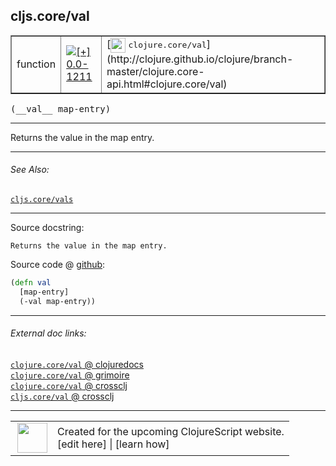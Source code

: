 ## cljs.core/val



 <table border="1">
<tr>
<td>function</td>
<td><a href="https://github.com/cljsinfo/cljs-api-docs/tree/0.0-1211"><img valign="middle" alt="[+] 0.0-1211" title="Added in 0.0-1211" src="https://img.shields.io/badge/+-0.0--1211-lightgrey.svg"></a> </td>
<td>
[<img height="24px" valign="middle" src="http://i.imgur.com/1GjPKvB.png"> <samp>clojure.core/val</samp>](http://clojure.github.io/clojure/branch-master/clojure.core-api.html#clojure.core/val)
</td>
</tr>
</table>


 <samp>
(__val__ map-entry)<br>
</samp>

---

Returns the value in the map entry.

---


###### See Also:

[`cljs.core/vals`](cljs.core_vals.md)<br>

---


Source docstring:

```
Returns the value in the map entry.
```


Source code @ [github](https://github.com/clojure/clojurescript/blob/r2202/src/cljs/cljs/core.cljs#L6139-L6142):

```clj
(defn val
  [map-entry]
  (-val map-entry))
```

<!--
Repo - tag - source tree - lines:

 <pre>
clojurescript @ r2202
└── src
    └── cljs
        └── cljs
            └── <ins>[core.cljs:6139-6142](https://github.com/clojure/clojurescript/blob/r2202/src/cljs/cljs/core.cljs#L6139-L6142)</ins>
</pre>

-->

---



###### External doc links:

[`clojure.core/val` @ clojuredocs](http://clojuredocs.org/clojure.core/val)<br>
[`clojure.core/val` @ grimoire](http://conj.io/store/v1/org.clojure/clojure/1.7.0-beta3/clj/clojure.core/val/)<br>
[`clojure.core/val` @ crossclj](http://crossclj.info/fun/clojure.core/val.html)<br>
[`cljs.core/val` @ crossclj](http://crossclj.info/fun/cljs.core.cljs/val.html)<br>

---

 <table>
<tr><td>
<img valign="middle" align="right" width="48px" src="http://i.imgur.com/Hi20huC.png">
</td><td>
Created for the upcoming ClojureScript website.<br>
[edit here] | [learn how]
</td></tr></table>

[edit here]:https://github.com/cljsinfo/cljs-api-docs/blob/master/cljsdoc/cljs.core_val.cljsdoc
[learn how]:https://github.com/cljsinfo/cljs-api-docs/wiki/cljsdoc-files

<!--

This information was too distracting to show to readers, but I'll leave it
commented here since it is helpful to:

- pretty-print the data used to generate this document
- and show how to retrieve that data



The API data for this symbol:

```clj
{:description "Returns the value in the map entry.",
 :ns "cljs.core",
 :name "val",
 :signature ["[map-entry]"],
 :history [["+" "0.0-1211"]],
 :type "function",
 :related ["cljs.core/vals"],
 :full-name-encode "cljs.core_val",
 :source {:code "(defn val\n  [map-entry]\n  (-val map-entry))",
          :title "Source code",
          :repo "clojurescript",
          :tag "r2202",
          :filename "src/cljs/cljs/core.cljs",
          :lines [6139 6142]},
 :full-name "cljs.core/val",
 :clj-symbol "clojure.core/val",
 :docstring "Returns the value in the map entry."}

```

Retrieve the API data for this symbol:

```clj
;; from Clojure REPL
(require '[clojure.edn :as edn])
(-> (slurp "https://raw.githubusercontent.com/cljsinfo/cljs-api-docs/catalog/cljs-api.edn")
    (edn/read-string)
    (get-in [:symbols "cljs.core/val"]))
```

-->
